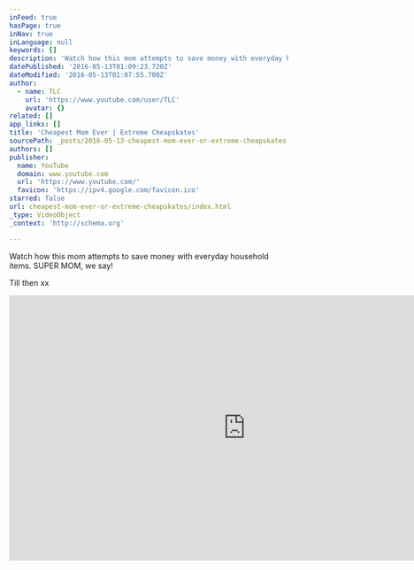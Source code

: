 ```yaml
---
inFeed: true
hasPage: true
inNav: true
inLanguage: null
keywords: []
description: 'Watch how this mom attempts to save money with everyday household items. SUPER MOM, we say!'
datePublished: '2016-05-13T01:09:23.720Z'
dateModified: '2016-05-13T01:07:55.700Z'
author:
  - name: TLC
    url: 'https://www.youtube.com/user/TLC'
    avatar: {}
related: []
app_links: []
title: 'Cheapest Mom Ever | Extreme Cheapskates'
sourcePath: _posts/2016-05-13-cheapest-mom-ever-or-extreme-cheapskates.md
authors: []
publisher:
  name: YouTube
  domain: www.youtube.com
  url: 'https://www.youtube.com/'
  favicon: 'https://ipv4.google.com/favicon.ico'
starred: false
url: cheapest-mom-ever-or-extreme-cheapskates/index.html
_type: VideoObject
_context: 'http://schema.org'

---
```

Watch how this mom attempts to save money with everyday household items. SUPER MOM, we say!

Till then xx

<iframe src="https://cdn.embedly.com/widgets/media.html?src=https%3A%2F%2Fwww.youtube.com%2Fembed%2FhHB_zvrfOoc%3Ffeature%3Doembed&amp;url=http%3A%2F%2Fwww.youtube.com%2Fwatch%3Fv%3DhHB_zvrfOoc&amp;image=https%3A%2F%2Fi.ytimg.com%2Fvi%2FhHB_zvrfOoc%2Fhqdefault.jpg&amp;key=b7d04c9b404c499eba89ee7072e1c4f7&amp;type=text%2Fhtml&amp;schema=youtube" width="854" height="480" scrolling="no" frameborder="0" allowfullscreen="" style=""></iframe>